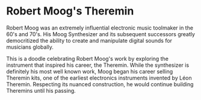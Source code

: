 Robert Moog's Theremin
=================

Robert Moog was an extremely influential electronic music toolmaker in the 60's and 70's. His Moog Synthesizer and its subsequent successors greatly democritized the ability to create and manipulate digital sounds for musicians globally. 

This is a doodle celebrating Robert Moog's work by exploring the instrument that inspired his career, the Theremin.
While the synthesizer is definitely his most well known work, Moog began his career selling Theremin kits, one of the earliest electronics instruments invented by Léon Theremin. Respecting its nuanced construction, he would continue building Theremins until his passing. 


